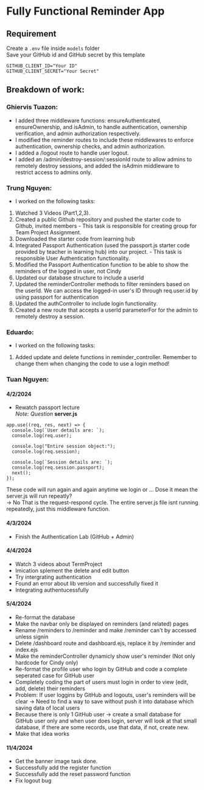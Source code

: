 # Fully Functional Reminder App

## Requirement
Create a `.env` file inside `models` folder \
Save your GitHub id and GitHub secret by this template 
```
GITHUB_CLIENT_ID="Your ID"
GITHUB_CLIENT_SECRET="Your Secret"
```

## Breakdown of work:

### Ghiervis Tuazon:
- I added three middleware functions: ensureAuthenticated, ensureOwnership, and isAdmin, to handle authentication, ownership verification, and admin authorization respectively.
- I modified the reminder routes to include these middlewares to enforce authentication, ownership checks, and admin authorization.
- I added a /logout route to handle user logout.
- I added an /admin/destroy-session/:sessionId route to allow admins to remotely destroy sessions, and added the isAdmin middleware to restrict access to admins only.

### Trung Nguyen:
- I worked on the following tasks:
1. Watched 3 Videos (Part1,2,3).
2. Created a public Github repository and pushed the starter code to Github, invited members  - This task is responsible for creating group for Team Project Assignment.
3. Downloaded the starter code from learning hub
4. Integrated Passport Authentication (used the passport.js starter code provided by teacher in learning hub) into our project. - This task is responsible User Authentication functionality.
5. Modified the Passport Authentication function to be able to show the reminders of the logged in user, not Cindy
6. Updated our database structure to include a userId
7. Updated the reminderController methods to filter reminders based on the userId. We can access the logged-in user's ID through req.user.id by using passport for authentication
8. Updated the authController to include login functionality.
9. Created a new route that accepts a userId parameterFor for the admin to remotely destroy a session. 

### Eduardo:
- I worked on the following tasks:
1. Added update and delete functions in reminder_controller. Remember to change them when changing the code to use a login method!

### Tuan Nguyen:
#### 4/2/2024
- Rewatch passport lecture \
*Note: Question*
**server.js**
```
app.use((req, res, next) => {
  console.log(`User details are: `);
  console.log(req.user);

  console.log("Entire session object:");
  console.log(req.session);

  console.log(`Session details are: `);
  console.log(req.session.passport);
  next();
});
```
These code will run again and again anytime we login or ...
Dose it mean the server.js will run repeatly? \
-> No
That is the request-respond cycle. The entire server.js file isnt running repeatedly, just this middleware function.

#### 4/3/2024 
- Finish the Authentication Lab (GitHub + Admin)

#### 4/4/2024 
- Watch 3 videos about TermProject
- Imication splement the delete and edit button
- Try intergrating authentication
- Found an error about lib version and successfully fixed it
- Integrating authentucessfully

#### 5/4/2024 
- Re-format the database
- Make the navbar only be displayed on reminders (and related) pages
- Rename /reminders to /reminder and make /reminder can't by accessed unless signin
- Delete /dashboard route and dashboard.ejs, replace it by /reminder and index.ejs 
- Make the reminderController dynamicly show user's reminder (Not only hardcode for Cindy only)
- Re-format the profile user who login by GitHub and code a complete seperated case for GitHub user
- Completely coding the part of users must login in order to view (edit, add, delete) their reminders
- Problem: If user loggins by GitHub and logouts, user's reminders will be clear -> Need to find a way to save without push it into database which saving data of local users
- Because there is only 1 GitHub user -> create a small database for GitHub user only and when user does login, server will look at that small database, if there are some records, use that data, if not, create new.
- Make that idea works

#### 11/4/2024
- Get the banner image task done.
- Successfully add the register function
- Successfully add the reset password function
- Fix logout bug